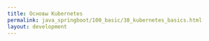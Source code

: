 ```yaml
---
title: Основы Kubernetes
permalink: java_springboot/100_basic/38_kubernetes_basics.html
layout: development
---
```

